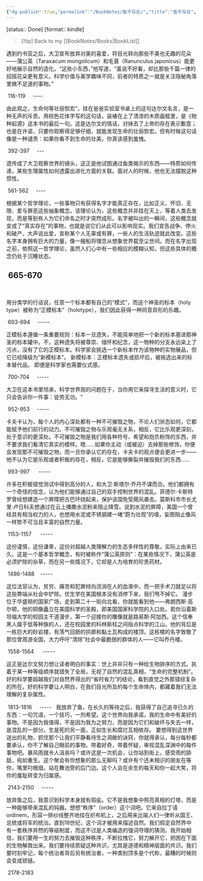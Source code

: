 ```yaml
---
{"dg-publish":true,"permalink":"/BookNotes/鱼不存在/","title":"鱼不存在","noteIcon":""}
---
```


[status:: Done]
[format:: kindle]

>[!tip] Back to my [[BookNotes/Books\|BookList]]


遇到约书亚之后，大卫宣布放弃对美的喜爱，将目光转向那些不美也无趣的花朵——蒲公英（Taraxacum mongolicum）和毛茛（Ranunculus japonicus）能更好地展示自然的造化。“这些小东西，”他写道，“虽说不好看，却比那些千篇一律的招摇花朵更有意义。科学价值与美学趣味不同，前者的特质之一就是关注隐秘角落里微不足道的事物。”

 116-119   
 ----
 

由此观之，生命何等壮丽恢宏”，挂在爸爸实验室书桌上的这句达尔文名言，是一种无声的斥责。用棕色花体字写的这句话，装裱在上了清漆的木质画框里，是《物种起源》这本书的最后一句。这是达尔文的情话，对抹去了上帝的存在表示歉意；也是在许诺，只要你观察得足够仔细，就能发现生命的壮丽恢宏。但有时候这句话像是一种谴责：如果你看不到生命的壮美，你真该感到羞愧。

 392-397   
 ---
 

遗传成了大卫观察世界的镜头，这正是他试图通过鱼类揭示的东西——特质如何传递，某些生理属性如何透露出进化方面的关联。面对人的时候，他也无法摆脱这种惯性。

 561-562   
 ----
 

根据某个哲学理论，一些事物只有获得名字才能真正存在，比如正义、怀旧、无限、爱与罪恶这些抽象概念。该理论认为，这些概念并非挂在天上，等着人类去发现，而是等到有人为它们命名之时才突然成形。名字被叫出的一瞬间，这些概念就变成了“真实存在”的事物，也就是说它们从此可以影响现实。我们宣告战争、停火和破产，大声说出爱，宣称某个人无辜或有罪，一些人的生活轨迹就此改变。这些名字本身拥有巨大的力量，像一艘船将理念从想象世界载至尘世间。而在名字出现之前，依照这一哲学理论，虽然人们心中有一些相应的模糊认知，但这些具体的概念仍处于沉睡状态。

 665-670   
----
 

用分类学的行话说，任意一个标本都有自己的“模式”，而这个神圣的标本（holy type）被称为“正模标本”（holotype），我们因此获得一种同音异形的乐趣。

 693-694   
 -----
 

正模标本遵循一条重要规则：标本一旦遗失，不能简单地把一个新的标本塞进那神圣的标本罐中。不，这种遗失将被尊崇、缅怀和纪念，这一物种的分支永远染上了污点，没有了它的正模标本。科学家会挑选一个新标本作为该物种的实物展品，但它已经降级为“新模标本”。 新模标本：正模标本遗失或损坏后，被挑选出来的标本替代品。 即便是科学家也需要仪式感。

 700-704   
 -----


大卫在这本书里坦承，科学世界观的问题在于，当你用它来探寻生活的意义时，它只会告诉你一件事：徒劳无功。“

 952-953   
 -----

卡夫卡认为，每个人的内心深处都有一种不可摧毁之物，不论人们状态如何，它都能赋予他们前行的动力。不可摧毁之物与乐观毫无关系，相反，它比乐观更深刻，处于意识的更深处。不可摧毁之物是我们用各种符号、希望和抱负粉饰的东西，并不要求我们看清它真实的模样。嗯……如果你主动（或被迫）去掉那些修饰，你便会发现那不可摧毁之物，而一旦你承认它的存在，卡夫卡的观点便会更进一步——他不认为它是乐观或者积极的存在，相反，它是能够撕裂并摧毁我们的东西……

 993-997   
  -----

许多在积极错觉测试中得到高分的人，和大卫·斯塔尔·乔丹不谋而合。他们都拥有一个奇怪的信念，认为他们能够通过自己的双手控制世界的混乱。菲德尔·卡斯特罗曾经想建造一个屏障把古巴环绕起来，保护该国免受飓风袭击。莫斯科市市长尤里·卢日科夫想通过在云上播撒水泥粉来阻止降雪。说到水泥的屏障，美国一个曾经具有相当权力的人，也想用水泥或不锈钢建一堵“蔚为壮观”的墙，妄图阻止像风一样势不可当且丰富的自然力量。

 1153-1157   
  -----
 


这份谨慎，这份谦卑，这份对超越人类理解力的生态多样性的尊敬，实际上由来已久。这是一个基本哲学概念，有时被称作“蒲公英原则”：在某些情况下，蒲公英是必须铲除的杂草，而在另一些情况下，它却是人为培育的珍贵药材。

 1486-1488 
  -----
    

这位法官认为，贫穷、痛苦和犯罪倾向流淌在人的血液中，而一把手术刀就足以将这些弊端从社会中铲除。优生学在美国根本没有消停下来，我们甩不掉它。 漫步位于华盛顿的国家广场，走到第二十一街向北看，你就能看到他——弗朗西斯·高尔顿，他的铜像矗立在美国科学的圣殿，即美国国家科学院的入口处。若你沿着斯坦福大学的校园主干道漫步，第一个迎接你的雕像就是路易斯·阿加西。这个信奉黑人属于低等种族的人，还在校园里的科林斯柱之间指点科学的江山。他的背后是一栋巨大的砂岩楼，有荡气回肠的拱廊和黏土瓦构成的楼顶。这栋楼的名字致敬了那位曾周游全国，大力呼吁“清除”社会中最脆弱的群体的人——它叫乔丹楼。

 1558-1564   
  -----
  

这正是达尔文努力想让读者明白的事实：世上并非只有一种给生物排序的方式。执着于某一种等级顺序就错失了全局，无视了自然的混乱真相，“生命的完整机制”。好的科学要超越我们对自然界得出的“省时省力”的结论，看到直觉之外那错综复杂的所在。好的科学要让人明白，在我们目光所及的每个生命体内，都藏着我们无法理解的复杂属性。

 1813-1816   
 -----
 
我放弃了鱼，在长久的等待之后，我获得了自己追寻已久的东西：一句咒语，一个技巧，一剂希望。这个世界向我承诺，我的生命中有美好的事物。不是因为我值得，不是因为我为之努力，而是因为它们和破坏与失去一样，是混乱的一部分。生是死的另一面，正如生长和腐烂互相依存。 要想得到这世界送出的礼物，抓住那个让我们平静看待生之凋敝的诀窍，你就得承认，每分每秒都要承认，你不了解自己眼前的事物。带着好奇，带着怀疑，审视混乱深渊中的每件事物吧。暴风雨就令人沮丧吗？或许这是一次机会，让你站到街上，感受雨的舔舐，宛如重生。这个聚会有你想象的那么无聊吗？或许有个还未相识的朋友在等你，嘴里叼根烟，站在舞池旁的后门边。这个人会在余生的每天和你一起大笑，将你的羞耻转变为归属感。

 2143-2150  
  ----- 

放弃鱼之后，我意识到科学本身就有瑕疵。它不是我想象中照亮真相的灯塔，而是一种能够带来混乱的钝器。想想“秩序”（order）这个词吧。它来自拉丁语ordinem，形容一排纱线整齐地挂在织布机上，之后用来比喻人们一律听从国王、总统或将军的统治。直到18世纪，这个词才被用来描述自然。我们假定自然界中有一套秩序井然的等级制度，而这不过是人类编造的强词夺理的猜测。我开始相信，我们要用一生的努力去摧毁这种秩序，不断拉拽它，努力解开它，把困在下面的生物解救出来。我们要持续质疑这种共识，尤其是道德和精神层面的共识。我们要时刻牢记，每个统治者背后另有统治者，一种类别顶多是个代称，最糟的时候则会变成锁链。

 2178-2183